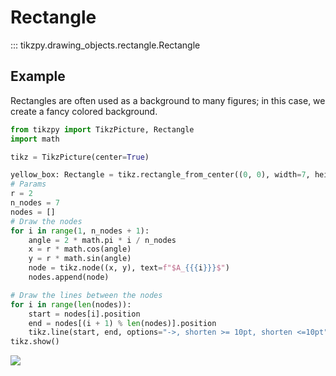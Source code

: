 # Rectangle

::: tikzpy.drawing_objects.rectangle.Rectangle

## Example
Rectangles are often used as a background to many figures; in this case, 
we create a fancy colored background.

```python
from tikzpy import TikzPicture, Rectangle
import math

tikz = TikzPicture(center=True)

yellow_box: Rectangle = tikz.rectangle_from_center((0, 0), width=7, height=5, options="rounded corners, Yellow!30",action="filldraw")
# Params
r = 2
n_nodes = 7
nodes = []
# Draw the nodes
for i in range(1, n_nodes + 1):
    angle = 2 * math.pi * i / n_nodes
    x = r * math.cos(angle)
    y = r * math.sin(angle)
    node = tikz.node((x, y), text=f"$A_{{{i}}}$")
    nodes.append(node)

# Draw the lines between the nodes
for i in range(len(nodes)):
    start = nodes[i].position
    end = nodes[(i + 1) % len(nodes)].position
    tikz.line(start, end, options="->, shorten >= 10pt, shorten <=10pt")
tikz.show()
```

<img src="../../png/rectangle_ex_1.png"/>
